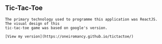 ## Tic-Tac-Toe

    The primary technology used to programme this application was ReactJS. The visual design of this 
    tic-tac-toe game was based on google's version.

    [View my version](https://oneiromancy.github.io/tictactoe/)